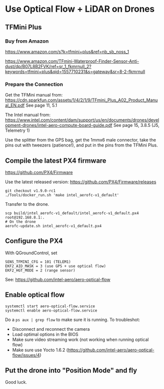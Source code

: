 # Use Optical Flow + LiDAR on Drones

## TFMini Plus

### Buy from Amazon

https://www.amazon.com/s?k=tfmini+plus&ref=nb_sb_noss_1

https://www.amazon.com/TFmini-Waterproof-Finder-Sensor-Anti-dust/dp/B07L8B2FVK/ref=sr_1_fkmrnull_2?keywords=tfmini+plus&qid=1557710231&s=gateway&sr=8-2-fkmrnull


### Prepare the Connection

Get the TFMini manual from:
https://cdn.sparkfun.com/assets/1/4/2/1/9/TFmini_Plus_A02_Product_Manual_EN.pdf
See page 11, 5.1

The Intel manual from:
https://www.intel.com/content/dam/support/us/en/documents/drones/development-drones/intel-aero-compute-board-guide.pdf
See page 15, 3.8.5 (J5, Telemetry 1)

Use the splitter from the GPS bag, get the 1mmx6 male connector, take the pins
out with tweezers (patience!), and put in the pins from the TFMini Plus.


## Compile the latest PX4 firmware

https://github.com/PX4/Firmware

Use the latest released version: https://github.com/PX4/Firmware/releases

```
git checkout v1.9.0-rc1
./Tools/docker_run.sh 'make intel_aerofc-v1_default'
```

Transfer to the drone.
```
scp build/intel_aerofc-v1_default/intel_aerofc-v1_default.px4 root@192.168.8.1:.
# On the drone
aerofc-update.sh intel_aerofc-v1_default.px4
```

## Configure the PX4

With QGroundControl, set
```
SENS_TFMINI_CFG = 101 (TELEM1)
EKF2_AID_MASK = 3 (use GPS + use optical flow)
EKF2_HGT_MODE = 2 (range sensor)
```

See: https://github.com/intel-aero/aero-optical-flow


## Enable optical flow
```
systemctl start aero-optical-flow.service
systemctl enable aero-optical-flow.service
```

Do a `ps aux | grep flow` to make sure it is running. To troubleshot:
- Disconnect and reconnect the camera
- Load optimal options in the BIOS
- Make sure video streaming work (not working when running optical flow)
- Make sure use Yocto 1.6.2 (https://github.com/intel-aero/aero-optical-flow/issues/4)


## Put the drone into "Position Mode" and fly

Good luck.
